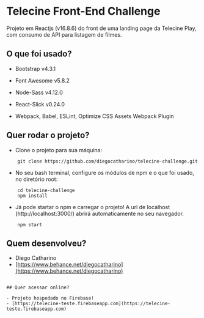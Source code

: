﻿# Telecine Front-End Challenge

Projeto em Reactjs (v16.8.6) do front de uma landing page da Telecine Play, com consumo de API para listagem de filmes.


## O que foi usado?

- Bootstrap v4.3.1

- Font Awesome v5.8.2

- Node-Sass v4.12.0

- React-Slick v0.24.0

- Webpack, Babel, ESLint, Optimize CSS Assets Webpack Plugin


## Quer rodar o projeto?


-  Clone o projeto para sua máquina:
```
	git clone https://github.com/diegocatharino/telecine-challenge.git
```

- No seu bash terminal, configure os módulos de npm e o que foi usado, no diretório root:
```
	cd telecine-challenge
	npm install
```

- Já pode startar o npm e carregar o projeto! A url de localhost (http://localhost:3000/) abrirá automaticamente no seu navegador.
```	
	npm start
```


## Quem desenvolveu?

- Diego Catharino
- [https://www.behance.net/diegocatharino](https://www.behance.net/diegocatharino)


```

## Quer acessar online?

- Projeto hospedado no Firebase!
- [https://telecine-teste.firebaseapp.com](https://telecine-teste.firebaseapp.com)